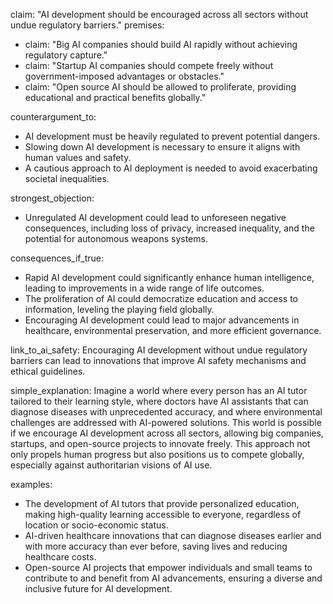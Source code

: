 claim: "AI development should be encouraged across all sectors without undue regulatory barriers."
premises:
  - claim: "Big AI companies should build AI rapidly without achieving regulatory capture."
  - claim: "Startup AI companies should compete freely without government-imposed advantages or obstacles."
  - claim: "Open source AI should be allowed to proliferate, providing educational and practical benefits globally."

counterargument_to:
  - AI development must be heavily regulated to prevent potential dangers.
  - Slowing down AI development is necessary to ensure it aligns with human values and safety.
  - A cautious approach to AI deployment is needed to avoid exacerbating societal inequalities.

strongest_objection:
  - Unregulated AI development could lead to unforeseen negative consequences, including loss of privacy, increased inequality, and the potential for autonomous weapons systems.

consequences_if_true:
  - Rapid AI development could significantly enhance human intelligence, leading to improvements in a wide range of life outcomes.
  - The proliferation of AI could democratize education and access to information, leveling the playing field globally.
  - Encouraging AI development could lead to major advancements in healthcare, environmental preservation, and more efficient governance.

link_to_ai_safety: Encouraging AI development without undue regulatory barriers can lead to innovations that improve AI safety mechanisms and ethical guidelines.

simple_explanation: Imagine a world where every person has an AI tutor tailored to their learning style, where doctors have AI assistants that can diagnose diseases with unprecedented accuracy, and where environmental challenges are addressed with AI-powered solutions. This world is possible if we encourage AI development across all sectors, allowing big companies, startups, and open-source projects to innovate freely. This approach not only propels human progress but also positions us to compete globally, especially against authoritarian visions of AI use.

examples:
  - The development of AI tutors that provide personalized education, making high-quality learning accessible to everyone, regardless of location or socio-economic status.
  - AI-driven healthcare innovations that can diagnose diseases earlier and with more accuracy than ever before, saving lives and reducing healthcare costs.
  - Open-source AI projects that empower individuals and small teams to contribute to and benefit from AI advancements, ensuring a diverse and inclusive future for AI development.